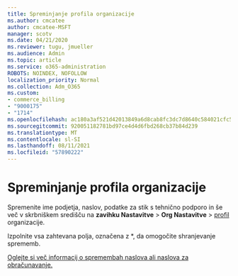 ```yaml
---
title: Spreminjanje profila organizacije
ms.author: cmcatee
author: cmcatee-MSFT
manager: scotv
ms.date: 04/21/2020
ms.reviewer: tugu, jmueller
ms.audience: Admin
ms.topic: article
ms.service: o365-administration
ROBOTS: NOINDEX, NOFOLLOW
localization_priority: Normal
ms.collection: Adm_O365
ms.custom:
- commerce_billing
- "9000175"
- "1714"
ms.openlocfilehash: ac180a3af521d42013849a6d8cab8fc3dc7d8640c584021cfc5618a688f73b59
ms.sourcegitcommit: 920051182781bd97ce4d4d6fbd268cb37b84d239
ms.translationtype: MT
ms.contentlocale: sl-SI
ms.lasthandoff: 08/11/2021
ms.locfileid: "57890222"
---
```

# <a name="change-organization-profile"></a>Spreminjanje profila organizacije

Spremenite ime podjetja, naslov, podatke za stik s tehnično podporo in še več v skrbniškem središču na **zavihku Nastavitve**  >  **Org Nastavitve**  >  [profil](https://admin.microsoft.com/AdminPortal/Home#/Settings/OrganizationProfile/:/Settings/L1/OrganizationInformation) organizacije.

Izpolnite vsa zahtevana polja, označena z *, da omogočite shranjevanje sprememb.

[Oglejte si več informacij o spremembah naslova ali naslova za obračunavanje.](https://docs.microsoft.com/microsoft-365/admin/manage/change-address-contact-and-more)
